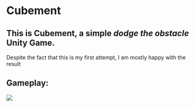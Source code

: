 # Cubement
## This is **Cubement**, a simple _dodge the obstacle_ Unity Game.
Despite the fact that this is my first attempt, I am mostly happy with the result

## Gameplay:
![](animation.gif)